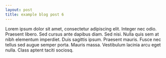 ```yaml
---
layout: post
title: example blog post 6
---
```


Lorem ipsum dolor sit amet, consectetur adipiscing elit. 
Integer nec odio. Praesent libero. Sed cursus ante dapibus 
diam. Sed nisi. Nulla quis sem at nibh elementum imperdiet. 
Duis sagittis ipsum. Praesent mauris. Fusce nec tellus 
sed augue semper porta. Mauris massa. Vestibulum lacinia arcu 
eget nulla. Class aptent taciti sociosq.
